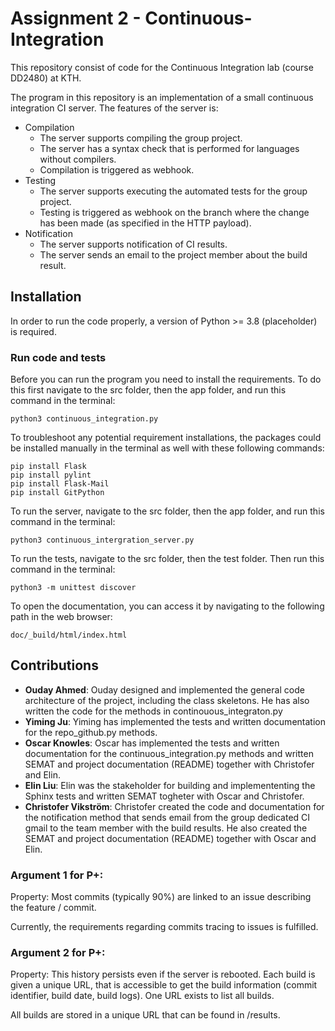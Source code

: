 # Assignment 2 - Continuous-Integration
This repository consist of code for the Continuous Integration lab (course DD2480) at KTH. 

The program in this repository is an implementation of a small continuous integration CI server. The features of the server is:
- Compilation
    - The server supports compiling the group project.
    - The server has a syntax check that is performed for languages without compilers. 
    - Compilation is triggered as webhook.
- Testing
    - The server supports executing the automated tests for the group project. 
    - Testing is triggered as webhook on the branch where the change has been made (as specified in the HTTP payload).
- Notification
    - The server supports notification of CI results.
    - The server sends an email to the project member about the build result. 

## Installation
In order to run the code properly, a version of Python >= 3.8 (placeholder) is required.

### Run code and tests
Before you can run the program you need to install the requirements. To do this first navigate to the src folder, then the app folder, and run this command in the terminal:

    python3 continuous_integration.py

To troubleshoot any potential requirement installations, the packages could be installed manually in the terminal as well with these following commands:

    pip install Flask
    pip install pylint
    pip install Flask-Mail
    pip install GitPython

To run the server, navigate to the src folder, then the app folder, and run this command in the terminal:

    python3 continuous_intergration_server.py

To run the tests, navigate to the src folder, then the test folder. Then run this command in the terminal:
    
    python3 -m unittest discover

To open the documentation, you can access it by navigating to the following path in the web browser:

    doc/_build/html/index.html

## Contributions

- **Ouday Ahmed**: Ouday designed and implemented the general code architecture of the project, including the class skeletons.  He has also written the code for the methods in continouous_integraton.py
- **Yiming Ju**: Yiming has implemented the tests and written documentation for the repo_github.py methods. 
- **Oscar Knowles**: Oscar has implemented the tests and written documentation for the continuous_integration.py methods and written SEMAT and project documentation (README) together with Christofer and Elin. 
- **Elin Liu**: Elin was the stakeholder for building and implemententing the Sphinx tests and written SEMAT togheter with Oscar and Christofer.
- **Christofer Vikström**: Christofer created the code and documentation for the notification method that sends email from the group dedicated CI gmail to the team member with the build results. He also created the SEMAT and project documentation (README) together with Oscar and Elin. 


### Argument 1 for P+:
Property: Most commits (typically 90%) are linked to an issue describing the feature / commit.

Currently, the requirements regarding commits tracing to issues is fulfilled.

### Argument 2 for P+:
Property: This history persists even if the server is rebooted. Each build is given a unique URL, that is accessible to get the build information (commit identifier, build date, build logs). One URL exists to list all builds.

All builds are stored in a unique URL that can be found in /results.



